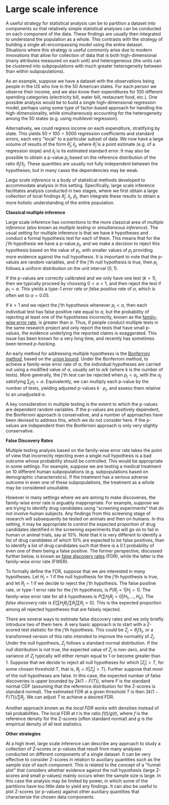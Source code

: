 # Large scale inference

A useful strategy for statistical analysis can be to partition a dataset into
components so that relatively simple statistical analyses can be conducted on
each component of the data. These findings are usually then integrated to
understand the population as a whole. This contrasts with the strategy of
building a single all-encompassing model using the entire dataset. Situations
where this strategy is useful commonly arise due to modern innovations that
allow for collection of data that is both high-dimensional (many attributes
measured on each unit) and heterogeneous (the units can be clustered into
subpopulations with much greater heterogeneity between than within
subpopulations).

As an example, suppose we have a dataset with the observations being people in
the US who live in the 50 American states. For each person we observe their
income, and we also know their expenditures for 100 different spending
categories (electricity bill, water bill, restaurant food, etc.). One possible
analysis would be to build a single high-dimensional regression model, perhaps
using some type of factor-based approach for handling the high-dimensionality,
while simultaneously accounting for the heterogeneity among the 50 states (e.g.
using multilevel regression).

Alternatively, we could regress income on each expenditure, stratifying by
state. This yields $50\times 100 = 5000$ regression coefficients and standard
errors, each very "local" to a particular subset of data. We now have a large
volume of results of the form $\hat{\theta}_j, \hat{s}_j$, where
$\hat{\theta}_j$ is a point estimate (e.g. of a regression slope) and
$\hat{s}_j$ is its estimated standard error. It may also be possible to obtain a
p-value $p_j$ based on the reference distribution of the ratio
$\hat{\theta}_j/\hat{s}_j$. These quantities are usually not fully independent
between the hypotheses, but in many cases the dependencies may be weak.

*Large scale inference* is a body of statistical methods developed to
accommodate analysis in this setting. Specifically, large scale inference
facilitates analysis conducted in two stages, where we first obtain a large
collection of local findings $\hat{\theta}_j$, $\hat{s}_j$, $\hat{p}_j$, then
integrate these results to obtain a more holistic understanding of the entire
population.

__Classical multiple inference__

Large scale inference has connections to the more classical area of *multiple
inference* (also known as *multiple testing* or *simultaneous inference*). The
usual setting for multiple inference is that we have $k$ hypotheses and conduct
a formal hypothesis test for each of them. This means that for the j'th
hypothesis we have a p-value $p_j$, and we make a decision to reject this
hypothesis based on the value of $p_j$, with smaller values of $p_j$ providing
more evidence against the null hypothesis. It is important to note that the
p-values are random variables, and if the j'th null hypothesis is true, then
$p_j$ follows a uniform distribution on the unit interval $(0, 1)$.

If the p-values are correctly calibrated and we only have one test ($k=1$), then
we typically proceed by choosing $0 < \alpha < 1$, and then reject the test if
$p_1 < \alpha$. This yields a *type-1 error rate* or *false positive rate* of
$\alpha$, which is often set to $\alpha=0.05$.

If $k > 1$ and we reject the j'th hypothesis whenever $p_j < \alpha$, then each
individual test has false positive rate equal to $\alpha$, but the probability
of rejecting at least one of the hypotheses incorrectly, known as the
[family-wise error rate](https://en.wikipedia.org/wiki/Family-wise_error_rate),
is greater than $\alpha$. Thus, if people conduct multiple tests in the same
research project and only report the tests that have small p-values, the
evidence underlying the reported claims is exaggerated. This issue has been
known for a very long time, and recently has sometimes been termed *p-hacking*.

An early method for addressing multiple hypotheses is the
[Bonferroni method](https://en.wikipedia.org/wiki/Bonferroni_correction), based
on the [union bound](https://en.wikipedia.org/wiki/Boole%27s_inequality). Under
the Bonferroni method, to achieve a family-wise error rate of $\alpha$, the
individual hypotheses are carried out using a modified value of $\alpha$,
usually set to $\alpha/k$ (where $k$ is the number of tests). More generally,
the j'th test can be rejected when $p_j < \alpha_j$, with the $\alpha_j$
satisfying $\sum_j \alpha_j = \alpha$. Equivalently, we can multiply each
p-value by the number of tests, yielding adjusted p-values $k\cdot p_j$, and
assess them relative to an unadjusted $\alpha$.

A key consideration in multiple testing is the extent to which the p-values are
dependent random variables. If the p-values are positively dependent, the
Bonferroni approach is conservative, and a number of approaches have been
devised to address this, which we do not consider here. If the p-values are
independent then the Bonferroni approach is only very slightly conservative.

__False Discovery Rates__

Multiple testing analysis based on the family-wise error rate takes the point of
view that incorrectly rejecting even a single null hypothesis is a bad outcome
whose probability should be controlled. This would be appropriate in some
settings. For example, suppose we are testing a medical treatment on 10
different human subpopulations (e.g. subpopulations based on demographic
characteristics). If the treatment has a serious adverse outcome in even one of
these subpopulations, the treatment as a whole may be considered unsuitable.

However in many settings where we are aiming to make discoveries, the
family-wise error rate is arguably inappropriate. For example, suppose we are
trying to identify drug candidates using "screening experiments" that do not
involve human subjects. Any findings from this screening stage of research will
subsequently be tested on animals and then on humans. In this setting, it may be
appropriate to control the expected proportion of drug candidates identified in
the screening experiments that will go on to fail in human or animal trials, say
at 10%. Note that it is very different to identify a list of drug candidates of
which 10% are expected to be false positives, than to identify a list of drug
candidates such that there is a 0.1 probability of even one of them being a
false positive. The former perspective, discussed further below, is known as
[false discovery rates](https://en.wikipedia.org/wiki/False_discovery_rate)
(FDR), while the latter is the family-wise error rate (FWER).

To formally define the FDR, suppose that we are interested in many hypotheses.
Let $H_j=1$ if the null hypothesis for the j'th hypothesis is true, and let
$R_j=1$ if we decide to reject the j'th hypothesis. The false positive rate, or
type-1 error rate for the j'th hypothesis, is $P(R_j=1 | H_j=1)$. The
family-wise error rate for all $k$ hypotheses is
$P(\sum H_jR_j > 0 | H_1, \ldots, H_k)$. The *false discovery rate* is
$E [\sum H_jR_j / \sum R_j | \sum R_j > 0]$. This is the expected proportion
among all rejected hypotheses that are falsely rejected.

There are several ways to estimate false discovery rates and we only briefly
introduce two of them here. A very basic approach is to start with a Z-scored
test statistic for the j'th hypothesis. This could be
$Z_j = \hat{\theta}_j / \hat{s}_j$, or a transformed version of this ratio
intended to improve the normality of $Z_j$. Under the null hypothesis, $Z_j$
follows a standard normal distribution. If the null distribution is not true,
the expected value of $Z_j$ is non-zero, and the variance of $Z_j$ typically
will either remain equal to 1 or become greater than 1. Suppose that we decide
to reject all null hypotheses for which $|Z_j| > T$, for some chosen threshold
$T$, that is, $R_j = I(|Z_j| > T)$. Further suppose that most of the null
hypotheses are false. In this case, the expected number of false discoveries is
upper bounded by $2k(1 - F(T))$, where $F$ is the standard normal CDF (assuming
that the reference distribution for the Z-scores is standard normal). The
estimated FDR at a given threshold $T$ is then $2k(1 - F(T)) / \sum R_j$. We can
adjust $T$ to achieve a desired FDR.

Another approach known as the *local FDR* works with densities instead of tail
probabilities. The local FDR at $t$ is the ratio $f(t)/g(t)$, where $f$ is the
reference density for the Z-scores (often standard normal) and $g$ is the
empirical density of all test statistics.

__Other strategies__

At a high level, large scale inference can describe any approach to study a
collection of Z-scores or p-values that result from many analyses conducted on
different components of a single dataset. It can be very effective to consider
Z-scores in relation to auxiliary quantities such as the sample size of each
component. This is related to the concept of a "funnel plot" that considers
whether evidence against the null hypothesis (large Z-scores and small p-values)
mainly occurs when the sample size is large. In this case the analysis may be
limited by power, in which some of the partitions have too little data to yield
any findings. It can also be useful to plot Z-scores (or p-values) against other
auxiliary quantities that characterize the chosen data components.
